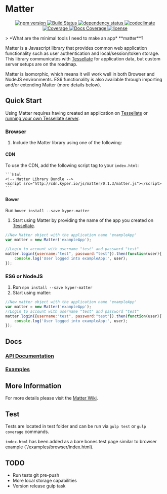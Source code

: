 # Matter
<p align="center">
  <!-- Npm Version -->
  <a href="https://npmjs.org/package/kyper-matter">
    <img src="https://img.shields.io/npm/v/kyper-matter.svg" alt="npm version">
  </a>
  <!-- Build Status -->
  <a href="https://travis-ci.org/KyperTech/matter">
    <img title="Build Status" src="https://travis-ci.org/KyperTech/matter.svg">
  </a>
  <!-- Dependency Status -->
  <a href="https://david-dm.org/KyperTech/matter">
    <img src="https://david-dm.org/KyperTech/matter.svg" alt="dependency status">
  </a>
  <!-- Codeclimate -->
  <a href="https://codeclimate.com/github/kypertech/matter">
    <img src="https://codeclimate.com/github/KyperTech/matter/badges/gpa.svg" alt="codeclimate">
  </a>
  <!-- Coverage -->
  <a href="https://codeclimate.com/github/KyperTech/matter">
    <img src="https://codeclimate.com/github/KyperTech/matter/badges/coverage.svg" alt="Coverage">
  </a>
  <!-- Documentation Coverage -->
  <a href="http://cdn.kyper.io/js/matter/latest/docs/class/src/matter.js~Matter.html">
    <img src="http://cdn.kyper.io/js/matter/latest/docs/badge.svg" alt="Docs Coverage"
  </a>
  <!-- License -->
  <a href="https://github.com/KyperTech/matter/blob/master/LICENSE.md">
    <img src="https://img.shields.io/npm/l/kyper-matter.svg" alt="license">
  </a>
</p>
> *What are the minimal tools I need to make an app* **matter**?

Matter is a Javascript library that provides common web application functionality such as user authentication and local/session/token storage. This library communicates with [Tessellate](https://github.com/KyperTech/tessellate) for application data, but custom server setups are on the roadmap.

Matter is Isomorphic, which means it will work well in both Browser and NodeJS environments. ES6 functionality is also available through importing and/or extending Matter (more details below).

## Quick Start

Using Matter requires having created an application on [Tessellate](http://tessellate.elasticbeanstalk.com) or [running your own Tessellate server]().

### Browser
1. Include the Matter library using one of the following:

  #### CDN

  To use the CDN, add the following script tag to your `index.html`:

    ```html
    <!-- Matter Library Bundle -->
    <script src="http://cdn.kyper.io/js/matter/0.1.3/matter.js"></script>
    ```
  #### Bower
  Run `bower install --save kyper-matter`

1. Start using Matter by providing the name of the app you created on [Tessellate](http://tessellate.elasticbeanstalk.com).

  ```javascript
  //New Matter object with the application name 'exampleApp'
  var matter = new Matter('exampleApp');

  //Login to account with username "test" and password "test"
  matter.login({username:"test", password:"test"}).then(function(user){
      console.log('User logged into exampleApp:', user);
  });
  ```

### ES6 or NodeJS
1. Run `npm install --save kyper-matter`
2. Start using matter:
```javascript
//New matter object with the application name 'exampleApp'
var matter = new Matter('exampleApp');
//Login to account with username "test" and password "test"
matter.login({username:"test", password:"test"}).then(function(user){
    console.log('User logged into exampleApp:', user);
});
```

## Docs

### [API Documentation](http://cdn.kyper.io/js/matter/latest/docs/class/src/matter.js~Matter.html)

### [Examples](https://github.com/KyperTech/matter/tree/master/examples)

## More Information
For more details please visit the [Matter Wiki](https://github.com/KyperTech/matter/wiki).

## Test

Tests are located in test folder and can be run via `gulp test` or `gulp coverage` commands.

`index.html` has been added as a bare bones test page similar to browser example (`/examples/browser/index.html).

## TODO
* Run tests git pre-push
* More local storage capabilities
* Version release gulp task
